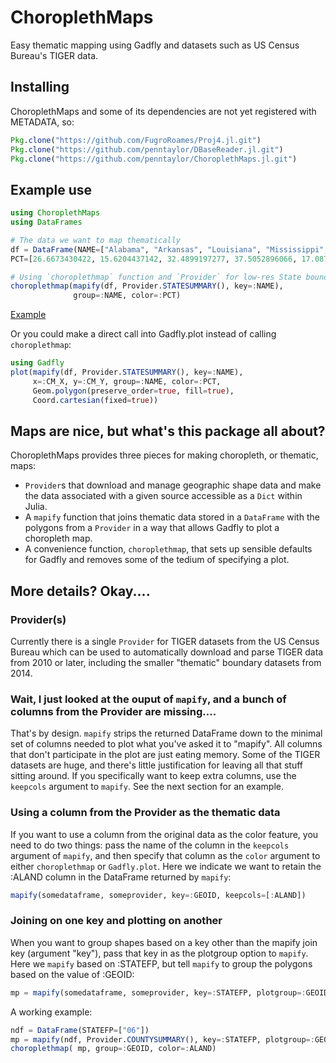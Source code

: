# ChoroplethMaps

Easy thematic mapping using Gadfly and datasets such as US Census Bureau's TIGER data.

## Installing

ChoroplethMaps and some of its dependencies are not yet registered with METADATA, so:

```julia
Pkg.clone("https://github.com/FugroRoames/Proj4.jl.git")
Pkg.clone("https://github.com/penntaylor/DBaseReader.jl.git")
Pkg.clone("https://github.com/penntaylor/ChoroplethMaps.jl.git")
```

## Example use

```julia
using ChoroplethMaps
using DataFrames

# The data we want to map thematically
df = DataFrame(NAME=["Alabama", "Arkansas", "Louisiana", "Mississippi", "Tennessee"],
PCT=[26.6673430422, 15.6204437142, 32.4899197277, 37.5052896066, 17.0874767458] )

# Using `choroplethmap` function and `Provider` for low-res State boundary TIGER
choroplethmap(mapify(df, Provider.STATESUMMARY(), key=:NAME),
              group=:NAME, color=:PCT)
```

[Example]("http://penntaylor.github.io/ChoroplethMaps.jl/images/example.svg")

Or you could make a direct call into Gadfly.plot instead of calling `choroplethmap`:
```julia
using Gadfly
plot(mapify(df, Provider.STATESUMMARY(), key=:NAME),
     x=:CM_X, y=:CM_Y, group=:NAME, color=:PCT,
     Geom.polygon(preserve_order=true, fill=true),
     Coord.cartesian(fixed=true))
```

## Maps are nice, but what's this package all about?

ChoroplethMaps provides three pieces for making choropleth, or thematic, maps:

* `Provider`s that download and manage geographic shape data and make the data associated with a given source accessible as a `Dict` within Julia.
* A `mapify` function that joins thematic data stored in a `DataFrame` with the polygons from a `Provider` in a way that allows Gadfly to plot a choropleth map.
* A convenience function, `choroplethmap`, that sets up sensible defaults for Gadfly and removes some of the tedium of specifying a plot.

## More details? Okay....

### Provider(s)

Currently there is a single `Provider` for TIGER datasets from the US Census Bureau which can be used to automatically download and parse TIGER data from 2010 or later, including the smaller "thematic" boundary datasets from 2014.


### Wait, I just looked at the ouput of `mapify`, and a bunch of columns from the Provider are missing....

That's by design. `mapify` strips the returned DataFrame down to the minimal set of columns needed to plot what you've asked it to "mapify". All columns that don't participate in the plot are just eating memory. Some of the TIGER datasets are huge, and there's little justification for leaving all that stuff sitting around. If you specifically want to keep extra columns, use the `keepcols` argument to `mapify`. See the next section for an example.


### Using a column from the Provider as the thematic data

If you want to use a column from the original data as the color feature, you need to do two things: pass the name of the column in the `keepcols` argument of `mapify`, and then specify that column as the `color` argument to either `choroplethmap` or `Gadfly.plot`. Here we indicate we want to retain the :ALAND column in the DataFrame returned by `mapify`:

```julia
mapify(somedataframe, someprovider, key=:GEOID, keepcols=[:ALAND])
```

### Joining on one key and plotting on another

When you want to group shapes based on a key other than the mapify join key (argument "key"), pass that key in as the plotgroup option to `mapify`. Here we `mapify` based on :STATEFP, but tell `mapify` to group the polygons based on the value of :GEOID:

```julia
mp = mapify(somedataframe, someprovider, key=:STATEFP, plotgroup=:GEOID, keepcols=[:ALAND])
```

A working example:

```julia
ndf = DataFrame(STATEFP=["06"])
mp = mapify(ndf, Provider.COUNTYSUMMARY(), key=:STATEFP, plotgroup=:GEOID, keepcols=[:ALAND])
choroplethmap( mp, group=:GEOID, color=:ALAND)
```


